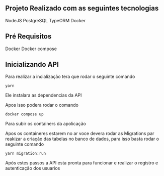 ## Projeto Realizado com as seguintes tecnologias


NodeJS
PostgreSQL
TypeORM
Docker


## Pré Requisitos
Docker 
Docker compose 


## Inicializando API

Para realizar a incialização tera que rodar o seguinte comando

```console
yarn
```

Ele instalara as dependencias da API

Apos isso podera rodar o comando 

```console
docker compose up
```

Para subir os containers da apolicação

Apos os containeres estarem no ar voce devera rodar as Migrations par reakizar a criação das tabelas no banco de dados, para isso basta rodar o seguinte comando 

```console
yarn migration:run 
```

Após estes passos a API esta pronta para funcionar e realizar o registro e autenticação dos usuarios 



